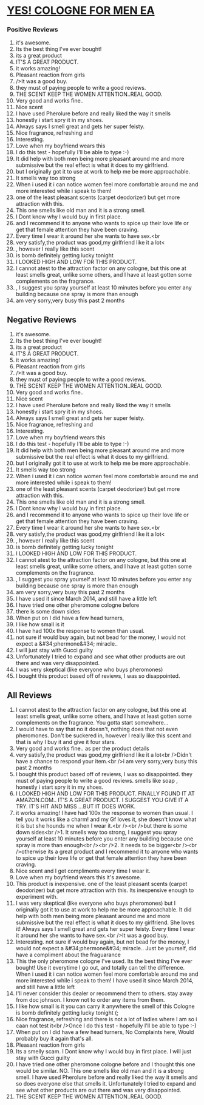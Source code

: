 # [YES! COLOGNE FOR MEN EA](https://products.checkmycream.com/products/YES!-COLOGNE-FOR-MEN-EA.html)

### Positive Reviews

<ol>
      <li>it&#x27;s awesome.</li>
      <li>Its the best thing I&#x27;ve ever bought!</li>
      <li>its a great product</li>
      <li>IT&#x27;S A GREAT PRODUCT.</li>
      <li>it works amazing!</li>
      <li>Pleasant reaction from girls</li>
      <li>/&gt;It was a good buy.</li>
      <li>they must of paying people to write a good reviews.</li>
      <li>THE SCENT KEEP THE WOMEN ATTENTION..REAL GOOD.</li>
      <li>Very good and works fine..  </li>
      <li>Nice scent</li>
      <li>I have used Pherolure before and really liked the way it smells</li>
      <li>honestly i start spry it in my shoes.</li>
      <li>Always says I smell great and gets her super feisty.  </li>
      <li>Nice fragrance, refreshing and</li>
      <li>Interesting.</li>
      <li>Love when my boyfriend wears this</li>
      <li>I do this test - hopefully I&#x27;ll be able to type :-)</li>
      <li>It did help with both men being more pleasant around me and more submissive but the real effect is what it does to my girlfriend.  </li>
      <li>but I originally got it to use at work to help me be more approachable.  </li>
      <li>It smells way too strong</li>
      <li>When i used it i can notice women feel more comfortable around me and more interested while i speak to them!</li>
      <li>one of the least pleasant scents (carpet deodorizer)  but get more attraction with this.</li>
      <li>This one smells like old man and it is a strong smell.</li>
      <li>I Dont know why I would buy in first place.</li>
      <li>and I recommend it to anyone who wants to spice up their love life or get that female attention they have been craving.</li>
      <li>Every time I wear it around her she wants to have sex.&lt;br</li>
      <li>very satisfy,the product was good,my girlfriend like it a lot&lt;</li>
      <li>, however I really like this scent</li>
      <li>is bomb definitely getting lucky tonight</li>
      <li>I LOOKED HIGH AND LOW FOR THIS PRODUCT.</li>
      <li>I cannot atest to the attraction factor on any cologne, but this one at least smells great, unlike some others, and I have at least gotten some complements on the fragrance.</li>
      <li>, I suggest you spray yourself at least 10 minutes before you enter any building because one spray is more than enough</li>
      <li>am very sorry,very busy this past 2 months</li>
</ol>


<h2>Negative Reviews</h2>
<ol>
<li> it&#x27;s awesome.</li>
<li> Its the best thing I&#x27;ve ever bought!</li>
<li> its a great product</li>
<li> IT&#x27;S A GREAT PRODUCT.</li>
<li> it works amazing!</li>
<li> Pleasant reaction from girls</li>
<li> /&gt;It was a good buy.</li>
<li> they must of paying people to write a good reviews.</li>
<li> THE SCENT KEEP THE WOMEN ATTENTION..REAL GOOD.</li>
<li> Very good and works fine..  </li>
<li> Nice scent</li>
<li> I have used Pherolure before and really liked the way it smells</li>
<li> honestly i start spry it in my shoes.</li>
<li> Always says I smell great and gets her super feisty.  </li>
<li> Nice fragrance, refreshing and</li>
<li> Interesting.</li>
<li> Love when my boyfriend wears this</li>
<li> I do this test - hopefully I&#x27;ll be able to type :-)</li>
<li> It did help with both men being more pleasant around me and more submissive but the real effect is what it does to my girlfriend.  </li>
<li> but I originally got it to use at work to help me be more approachable.  </li>
<li> It smells way too strong</li>
<li> When i used it i can notice women feel more comfortable around me and more interested while i speak to them!</li>
<li> one of the least pleasant scents (carpet deodorizer)  but get more attraction with this.</li>
<li> This one smells like old man and it is a strong smell.</li>
<li> I Dont know why I would buy in first place.</li>
<li> and I recommend it to anyone who wants to spice up their love life or get that female attention they have been craving.</li>
<li> Every time I wear it around her she wants to have sex.&lt;br</li>
<li> very satisfy,the product was good,my girlfriend like it a lot&lt;</li>
<li> , however I really like this scent</li>
<li> is bomb definitely getting lucky tonight</li>
<li> I LOOKED HIGH AND LOW FOR THIS PRODUCT.</li>
<li> I cannot atest to the attraction factor on any cologne, but this one at least smells great, unlike some others, and I have at least gotten some complements on the fragrance.</li>
<li> , I suggest you spray yourself at least 10 minutes before you enter any building because one spray is more than enough</li>
<li> am very sorry,very busy this past 2 months</li>
<li> I have used it since March 2014, and still have a little left</li>
<li> I have tried one other pheromone cologne before</li>
<li> there is some down sides</li>
<li> When put on I did have a few head turners,</li>
<li> I like how small is it</li>
<li> I have had 100x the response to women than usual.</li>
<li> not sure if would buy again, but not bead for the money, I would not expect a &amp;#34;phermone&amp;#34; miracle..</li>
<li> I will just stay with Gucci guilty</li>
<li> Unfortunately I tried to expand and see what other products are out there and was very disappointed.</li>
<li> I was very skeptical (like everyone who buys pheromones)</li>
<li> I bought this product based off of reviews, I was so disappointed.</li>
</ol>

<h2>All Reviews</h2>

<ol>
    <li> I cannot atest to the attraction factor on any cologne, but this one at least smells great, unlike some others, and I have at least gotten some complements on the fragrance. You gotta start somewhere...</li>
    <li> I would have to say that no it doesn&#x27;t, nothing does that not even pheromones.  Don&#x27;t be suckered in, however I really like this scent and that is why I buy it and give it four stars.</li>
    <li> Very good and works fine..  as per the product details</li>
    <li> very satisfy,the product was good,my girlfriend like it a lot&lt;br /&gt;Didn&#x27;t have a chance to respond your item.&lt;br /&gt;i am very sorry,very busy this past 2 months</li>
    <li> I bought this product based off of reviews, I was so disappointed. they must of paying people to write a good reviews. smells like soap ,  honestly i start spry it in my shoes.</li>
    <li> I LOOKED HIGH AND LOW FOR THIS PRODUCT. FINALLY FOUND IT AT AMAZON.COM.. IT&#x27;S A GREAT PRODUCT. I SUGGEST YOU GIVE IT A TRY. IT&#x27;S HIT AND MISS ...BUT IT DOES WORK.</li>
    <li> it works amazing! I have had 100x the response to women than usual. I tell you it works like a charm! and my Gf loves it, she doesn&#x27;t know what it is but she hounds me when I wear it.&lt;br /&gt;&lt;br /&gt;but there is some down sides&lt;br /&gt;1. It smells way too strong, I suggest you spray yourself at least 10 minutes before you enter any building because one spray is more than enough&lt;br /&gt;&lt;br /&gt;2. It needs to be bigger&lt;br /&gt;&lt;br /&gt;otherwise its a great product and I recommend it to anyone who wants to spice up their love life or get that female attention they have been craving.</li>
    <li> Nice scent and I get compliments every time I wear it.</li>
    <li> Love when my boyfriend wears this it&#x27;s awesome.</li>
    <li> This product is inexpensive. one of the least pleasant scents (carpet deodorizer)  but get more attraction with this. Its inexpensive enough to experiment with.</li>
    <li> I was very skeptical (like everyone who buys pheromones) but I originally got it to use at work to help me be more approachable.  It did help with both men being more pleasant around me and more submissive but the real effect is what it does to my girlfriend.  She loves it! Always says I smell great and gets her super feisty.  Every time I wear it around her she wants to have sex.&lt;br /&gt;It was a good buy.</li>
    <li> Interesting. not sure if would buy again, but not bead for the money, I would not expect a &amp;#34;phermone&amp;#34; miracle.. Just be yourself, did have a compliment about the fraguarance</li>
    <li> This the only pheromone cologne I&#x27;ve used. Its the best thing I&#x27;ve ever bought! Use it everytime I go out, and totally can tell the difference. When i used it i can notice women feel more comfortable around me and more interested while i speak to them! I have used it since March 2014, and still have a little left</li>
    <li> I&#x27;ll never consider this dealer or recommend them to others. stay away from doc johnson. I know not to order any items from them.</li>
    <li> I like how small is it you can carry it anywhere the smell of this Cologne is bomb definitely getting lucky tonight (;</li>
    <li> Nice fragrance, refreshing and there is not a lot of ladies where I am so i caan not test it&lt;br /&gt;Once I do this test - hopefully I&#x27;ll be able to type :-)</li>
    <li> When put on I did have a few head turners, No Complaints here, Would probably buy it again that&#x27;s all.</li>
    <li> Pleasant reaction from girls</li>
    <li> Its a smelly scam. I Dont know why I would buy in first place. I will just stay with Gucci guilty</li>
    <li> I have tried one other pheromone cologne before and I thought this one would be similar. NO. This one smells like old man and it is a strong smell. I have used Pherolure before and really liked the way it smells and so does everyone else that smells it. Unfortunately I tried to expand and see what other products are out there and was very disappointed.</li>
    <li> THE SCENT KEEP THE WOMEN ATTENTION..REAL GOOD.</li>
</ol>




